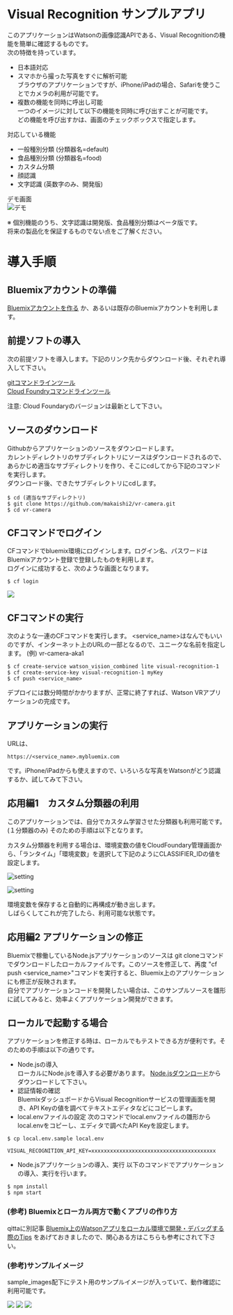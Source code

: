 # Visual Recognition サンプルアプリ 

このアプリケーションはWatsonの画像認識APIである、Visual Recognitionの機能を簡単に確認するものです。  
次の特徴を持っています。  

* 日本語対応
* スマホから撮った写真をすぐに解析可能  
ブラウザのアプリケーションですが、iPhone/iPadの場合、Safariを使うことでカメラの利用が可能です。
* 複数の機能を同時に呼出し可能  
一つのイメージに対して以下の機能を同時に呼び出すことが可能です。  
どの機能を呼び出すかは、画面のチェックボックスで指定します。

対応している機能  

* 一般種別分類 (分類器名=default)
* 食品種別分類 (分類器名=food)
* カスタム分類
* 顔認識
* 文字認識 (英数字のみ、開発版)

デモ画面  
![デモ](readme_images/vr-demo.gif)

※ 個別機能のうち、文字認識は開発版、食品種別分類はベータ版です。  
将来の製品化を保証するものでない点をご了解ください。


# 導入手順

## Bluemixアカウントの準備

[Bluemixアカウントを作る][sign_up] か、あるいは既存のBluemixアカウントを利用します。

## 前提ソフトの導入
次の前提ソフトを導入します。下記のリンク先からダウンロード後、それぞれ導入して下さい。

[gitコマンドラインツール][git]  
[Cloud Foundryコマンドラインツール][cloud_foundry]  
  
注意: Cloud Foundaryのバージョンは最新として下さい。 

## ソースのダウンロード
Githubからアプリケーションのソースをダウンロードします。  
カレントディレクトリのサブディレクトリにソースはダウンロードされるので、あらかじめ適当なサブディレクトリを作り、そこにcdしてから下記のコマンドを実行します。  
ダウンロード後、できたサブディレクトリにcdします。
 

```
$ cd (適当なサブディレクトリ)
$ git clone https://github.com/makaishi2/vr-camera.git
$ cd vr-camera
```

## CFコマンドでログイン
CFコマンドでbluemix環境にログインします。ログイン名、パスワードはBluemixアカウント登録で登録したものを利用します。  
ログインに成功すると、次のような画面となります。  

```
$ cf login
```

![](readme_images/cf-login.png)  


## CFコマンドの実行
次のような一連のCFコマンドを実行します。
\<service_name\>はなんでもいいのですが、インターネット上のURLの一部となるので、ユニークな名前を指定します。
(例) vr-camera-aka1


```
$ cf create-service watson_vision_combined lite visual-recognition-1
$ cf create-service-key visual-recognition-1 myKey
$ cf push <service_name>
```

デプロイには数分時間がかかりますが、正常に終了すれば、Watson VRアプリケーションの完成です。

## アプリケーションの実行

URLは、

```
https://<service_name>.mybluemix.com
```

です。iPhone/iPadからも使えますので、いろいろな写真をWatsonがどう認識するか、試してみて下さい。

## 応用編1　カスタム分類器の利用
このアプリケーションでは、自分でカスタム学習させた分類器も利用可能です。(１分類器のみ)
そのための手順は以下となります。

カスタム分類器を利用する場合は、環境変数の値をCloudFoundary管理画面から、「ランタイム」「環境変数」を選択して下記のようにCLASSIFIER_IDの値を設定します。  
  
![setting](readme_images/vr-step4.png)  
  
![setting](readme_images/vr-step5.png)  
  
環境変数を保存すると自動的に再構成が動き出します。  
しばらくしてこれが完了したら、利用可能な状態です。

## 応用編2 アプリケーションの修正
Bluemixで稼働しているNode.jsアプリケーションのソースは git cloneコマンドでダウンロードしたローカルファイルです。このソースを修正して、再度 "cf push \<service_name\>"コマンドを実行すると、Bluemix上のアプリケーションにも修正が反映されます。  
自分でアプリケーションコードを開発したい場合は、このサンプルソースを雛形に試してみると、効率よくアプリケーション開発ができます。


## ローカルで起動する場合

アプリケーションを修正する時は、ローカルでもテストできる方が便利です。そのための手順は以下の通りです。

* Node.jsの導入  
ローカルにNode.jsを導入する必要があります。
[Node.jsダウンロード][node_js]からダウンロードして下さい。
* 認証情報の確認  
BluemixダッシュボードからVisual Recognitionサービスの管理画面を開き、API Keyの値を調べてテキストエディタなどにコピーします。
* local.envファイルの設定
次のコマンドでlocal.envファイルの雛形からlocal.envをコピーし、エディタで調べたAPI Keyを設定します。

```
$ cp local.env.sample local.env
```

```
VISUAL_RECOGNITION_API_KEY=xxxxxxxxxxxxxxxxxxxxxxxxxxxxxxxxxxxxxxxx
```
* Node.jsアプリケーションの導入、実行
以下のコマンドでアプリケーションの導入、実行を行います。

```
$ npm install
$ npm start
```

### (参考) Bluemixとローカル両方で動くアプリの作り方
qittaに別記事 [Bluemix上のWatsonアプリをローカル環境で開発・デバッグする際のTips](https://qiita.com/makaishi2/items/06dd45ae50891d66aef5) をあげておきましたので、関心ある方はこちらも参考にされて下さい。


### (参考)サンプルイメージ
sample_images配下にテスト用のサンプルイメージが入っていて、動作確認に利用可能です。

![](sample_images/apple.png)  ![](sample_images/face1.png)  ![](sample_images/moji.png) 

[node_js]: https://nodejs.org/ja/download/
[cloud_foundry]: https://github.com/cloudfoundry/cli#downloads
[git]: https://git-scm.com/downloads
[sign_up]: https://bluemix.net/registration
[local_url]: http://localhost:6010
[bluemix_dashboard]: https://console.bluemix.net/dashboard/


